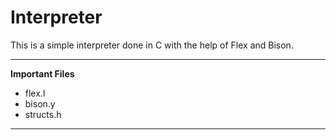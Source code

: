 Interpreter
===========

This is a simple interpreter done in C with the help of Flex and Bison.

---

**Important Files**

* flex.l
* bison.y
* structs.h

---

